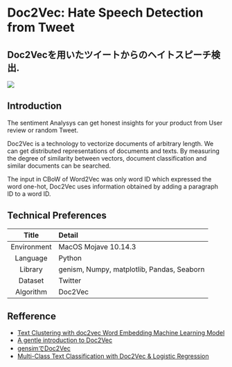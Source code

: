 # Doc2Vec: Hate Speech Detection from Tweet 
## Doc2Vecを用いたツイートからのヘイトスピーチ検出.
![](https://i2.wp.com/mlexplained.com/wp-content/uploads/2017/12/doc2vec.png?resize=1024%2C569)

## Introduction

The sentiment Analysys can get honest insights for your product from User review or random Tweet.

Doc2Vec is a technology to vectorize documents of arbitrary length. We can get distributed representations of documents and texts. By measuring the degree of similarity between vectors, document classification and similar documents can be searched.

The input in CBoW of Word2Vec was only word ID which expressed the word one-hot, Doc2Vec uses information obtained by adding a paragraph ID to a word ID.

## Technical Preferences

| Title | Detail |
|:-----------:|:------------------------------------------------|
| Environment | MacOS Mojave 10.14.3 |
| Language | Python |
| Library | genism, Numpy, matplotlib, Pandas, Seaborn |
| Dataset | Twitter |
| Algorithm | Doc2Vec |

## Refference

- [Text Clustering with doc2vec Word Embedding Machine Learning Model](http://ai.intelligentonlinetools.com/ml/text-clustering-doc2vec-word-embedding-machine-learning/)
- [A gentle introduction to Doc2Vec](https://medium.com/scaleabout/a-gentle-introduction-to-doc2vec-db3e8c0cce5e)
- [gensimでDoc2Vec](http://kento1109.hatenablog.com/entry/2017/11/15/181838)
- [Multi-Class Text Classification with Doc2Vec & Logistic Regression](https://towardsdatascience.com/multi-class-text-classification-with-doc2vec-logistic-regression-9da9947b43f4)
